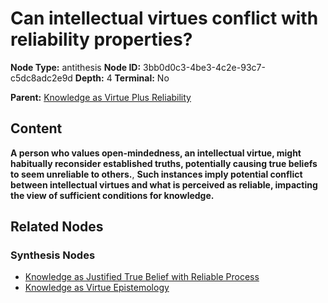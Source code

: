 # Can intellectual virtues conflict with reliability properties?

**Node Type:** antithesis
**Node ID:** 3bb0d0c3-4be3-4c2e-93c7-c5dc8adc2e9d
**Depth:** 4
**Terminal:** No

**Parent:** [Knowledge as Virtue Plus Reliability](knowledge-as-virtue-plus-reliability-synthesis-07b8a015-b01d-435e-9415-1cd372d9a6e5.md)

## Content

**A person who values open-mindedness, an intellectual virtue, might habitually reconsider established truths, potentially causing true beliefs to seem unreliable to others.**, **Such instances imply potential conflict between intellectual virtues and what is perceived as reliable, impacting the view of sufficient conditions for knowledge.**

## Related Nodes

### Synthesis Nodes

- [Knowledge as Justified True Belief with Reliable Process](knowledge-as-justified-true-belief-with-reliable-process-synthesis-8ed0405f-ac63-4629-9197-1c194b6eaf87.md)
- [Knowledge as Virtue Epistemology](knowledge-as-virtue-epistemology-synthesis-ed7cbeab-9277-4f2b-821b-db0a41193151.md)
